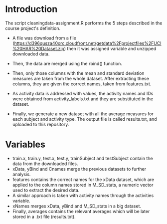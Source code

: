 # Introduction
The script cleaningdata-assignment.R performs the 5 steps described in the course project's definition.
* A file was download from a file (https://d396qusza40orc.cloudfront.net/getdata%2Fprojectfiles%2FUCI%20HAR%20Dataset.zip) then it was assigned variable and unzipped downloaded data.

* Then, the data are merged using the rbind() function.  
* Then, only those columns with the mean and standard deviation measures are taken from the whole dataset. After extracting these columns, they are given the correct names, taken from features.txt.
* As activity data is addressed with values, the activity names and IDs were obtained from activity_labels.txt and they are substituted in the dataset.
* Finally, we generate a new dataset with all the average measures for each subject and activity type. The output file is called results.txt, and uploaded to this repository.

# Variables
* train.x, train.y, test.x, test.y, trainSubject and testSubject contain the data from the downloaded files.
* xData, yBind and Cnames merge the previous datasets to further analysis.
* features contains the correct names for the xData dataset, which are applied to the column names stored in M_SD_stats, a numeric vector used to extract the desired data.
* A similar approach is taken with activity names through the activities variable.
* xNames merges xData, yBind and M_SD_stats in a big dataset.
* Finally, averages contains the relevant averages which will be later stored in a .txt file (results.txt). 